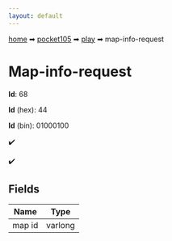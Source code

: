 ```yaml
---
layout: default
---
```


[home](/) ➡ [pocket105](/protocol/pocket105) ➡ [play](/protocol/pocket105/play) ➡ map-info-request

# Map-info-request

**Id**: 68

**Id** (hex): 44

**Id** (bin): 01000100

✔️

✔️

## Fields

Name | Type
---|---
map id | varlong

